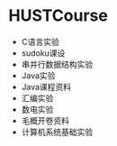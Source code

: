 # HUSTCourse

* C语言实验
* sudoku课设
* 串并行数据结构实验
* Java实验
* Java课程资料
* 汇编实验
* 数电实验
* 毛概开卷资料
* 计算机系统基础实验

